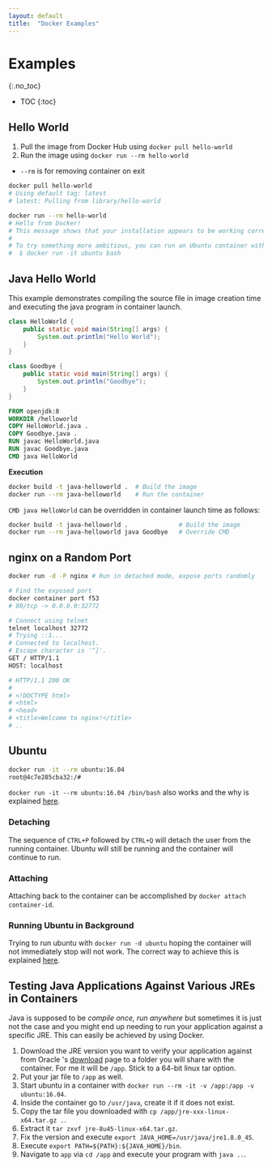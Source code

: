 ```yaml
---
layout: default
title:  "Docker Examples"
---
```


# Examples
{:.no_toc}

* TOC
{:toc}

## Hello World

1. Pull the image from Docker Hub using `docker pull hello-world`
1. Run the image using `docker run --rm hello-world`
  - `--rm` is for removing container on exit

```bash
docker pull hello-world
# Using default tag: latest
# latest: Pulling from library/hello-world

docker run --rm hello-world
# Hello from Docker!
# This message shows that your installation appears to be working correctly.
# 
# To try something more ambitious, you can run an Ubuntu container with:
#  $ docker run -it ubuntu bash
```

## Java Hello World
This example demonstrates compiling the source file in image creation time and executing the java program in container launch. 

```java
class HelloWorld {
    public static void main(String[] args) {
        System.out.println("Hello World");
    }
}
```

```java
class Goodbye {
    public static void main(String[] args) {
        System.out.println("Goodbye");
    }
}
```

```dockerfile
FROM openjdk:8
WORKDIR /helloworld
COPY HelloWorld.java .
COPY Goodbye.java .
RUN javac HelloWorld.java
RUN javac Goodbye.java
CMD java HelloWorld
```

__Execution__

```bash
docker build -t java-helloworld .  # Build the image
docker run --rm java-helloworld    # Run the container
```

`CMD java HelloWorld` can be overridden in container launch time as follows:

```bash
docker build -t java-helloworld .              # Build the image
docker run --rm java-helloworld java Goodbye   # Override CMD
```

## nginx on a Random Port

```bash
docker run -d -P nginx # Run in detached mode, expose ports randomly

# Find the exposed port
docker container port f53
# 80/tcp -> 0.0.0.0:32772

# Connect using telnet
telnet localhost 32772
# Trying ::1...
# Connected to localhost.
# Escape character is '^]'.
GET / HTTP/1.1
HOST: localhost

# HTTP/1.1 200 OK
# 
# <!DOCTYPE html>
# <html>
# <head>
# <title>Welcome to nginx!</title>
# ..
```

## Ubuntu

```bash
docker run -it --rm ubuntu:16.04
root@4c7e285cba32:/#
```

`docker run -it --rm ubuntu:16.04 /bin/bash` also works and the why is explained [here](https://askubuntu.com/a/938872).

### Detaching
The sequence of `CTRL+P` followed by `CTRL+Q` will detach the user from the running container. Ubuntu will still be running and the container will continue to run.

### Attaching
Attaching back to the container can be accomplished by `docker attach container-id`.

### Running Ubuntu in Background
Trying to run ubuntu with `docker run -d ubuntu` hoping the container will not immediately stop will not work. The correct way to achieve this is explained [here](https://stackoverflow.com/a/36872226/1173112).

## Testing Java Applications Against Various JREs in Containers

Java is supposed to be _compile once, run anywhere_ but sometimes it is just not the case and you might end up needing to run your application against a specific JRE. This can easily be achieved by using Docker.

1. Download the JRE version you want to verify your application against from Oracle 's [download](https://www.oracle.com/technetwork/java/javase/downloads/java-archive-javase8-2177648.html) page to a folder you will share with the container. For me it will be `/app`. Stick to a 64-bit linux tar option.
1. Put your jar file to `/app` as well.
1. Start ubuntu in a container with `docker run --rm -it -v /app:/app -v ubuntu:16.04`.
1. Inside the container go to `/usr/java`, create it if it does not exist.
1. Copy the tar file you downloaded with `cp /app/jre-xxx-linux-x64.tar.gz .`.
1. Extract it `tar zxvf jre-8u45-linux-x64.tar.gz`.
1. Fix the version and execute `export JAVA_HOME=/usr/java/jre1.8.0_45`.
1. Execute `export PATH=${PATH}:${JAVA_HOME}/bin`.
1. Navigate to `app` via `cd /app` and execute your program with `java ..`.
